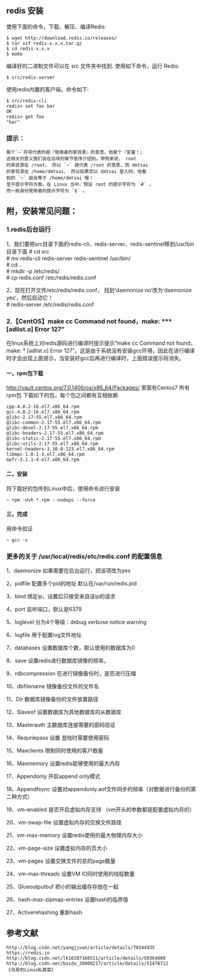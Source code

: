 ## redis 安装
使用下面的命令，下载、解压、编译Redis:

    $ wget http://download.redis.io/releases/
    $ tar xzf redis-x.x.x.tar.gz
    $ cd redis-x.x.x
    $ make

编译好的二进制文件可以在 src 文件夹中找到. 使用如下命令，运行 Redis:

    $ src/redis-server
使用redis内置的客户端，命令如下:

    $ src/redis-cli
    redis> set foo bar
    OK
    redis> get foo
    "bar"


### 提示：

    那个`~`符号代表的是『使用者的家目录』的意思，他是个『变量！』
    这相关的意义我们会在后续的章节依序介绍到。举例来说， root
    的家目录在 /root， 所以 `~` 就代表 /root 的意思，而 dmtsai
    的家目录在 /home/dmtsai， 所以如果您以 dmtsai 登入时，他看
    到的 `~` 就会等于 /home/dmtsai 喔！
    至于提示字符方面，在 Linux 当中，预设 root 的提示字符为 `#` ，
    而一般身份使用者的提示字符为 `$` 。

## 附，安装常见问题：
### 1.redis后台运行

1、我们要把src目录下面的redis-cli、redis-server、redis-sentinel移到/usr/bin目录下面
    # cd src  
    # mv redis-cli redis-server redis-sentinel /usr/bin/  
    # cd ..  
    # mkdir -p /etc/redis/  
    # cp redis.conf /etc/redis/redis.conf
    
2、现在打开文件/etc/redis/redis.conf， 找到‘daemonize no’改为‘daemonize yes‘，然后启动它！  
    # redis-server /etc/redis/redis.conf  

### 2.【CentOS】make cc Command not found，make: *** [adlist.o] Error 127”
在linux系统上对redis源码进行编译时提示提示“make cc Command not found，make: * [adlist.o] Error 127”。这是由于系统没有安装gcc环境，因此在进行编译时才会出现上面提示，当安装好gcc后再进行编译时，上面错误提示将消失。

#### 一，rpm包下载
http://vault.centos.org/7.0.1406/os/x86_64/Packages/
里面有Centos7 所有rpm包
下载如下的包，每个包之间都有互相依赖

    cpp-4.8.2-16.el7.x86_64.rpm
    gcc-4.8.2-16.el7.x86_64.rpm
    glibc-2.17-55.el7.x86_64.rpm
    glibc-common-2.17-55.el7.x86_64.rpm
    glibc-devel-2.17-55.el7.x86_64.rpm
    glibc-headers-2.17-55.el7.x86_64.rpm
    glibc-static-2.17-55.el7.x86_64.rpm
    glibc-utils-2.17-55.el7.x86_64.rpm
    kernel-headers-3.10.0-123.el7.x86_64.rpm
    libmpc-1.0.1-3.el7.x86_64.rpm
    mpfr-3.1.1-4.el7.x86_64.rpm

#### 二，安装
将下载好的包传到Linux中后，使用命令进行安装

```
~ rpm -Uvh *.rpm --nodeps --force
```

#### 三，完成
用命令验证
```
~ gcc -v
```

### 更多的关于 /usr/local/redis/etc/redis.conf 的配置信息
1、daemonize 如果需要在后台运行，把该项改为yes

2、pidfile 配置多个pid的地址 默认在/var/run/redis.pid

3、bind 绑定ip，设置后只接受来自该ip的请求

4、port 监听端口，默认是6379

5、loglevel 分为4个等级：debug verbose notice warning

6、logfile 用于配置log文件地址

7、databases 设置数据库个数，默认使用的数据库为0

8、save 设置redis进行数据库镜像的频率。

9、rdbcompression 在进行镜像备份时，是否进行压缩

10、dbfilename 镜像备份文件的文件名

11、Dir 数据库镜像备份的文件放置路径

12、Slaveof 设置数据库为其他数据库的从数据库

13、Masterauth 主数据库连接需要的密码验证

14、Requriepass 设置 登陆时需要使用密码

15、Maxclients 限制同时使用的客户数量

16、Maxmemory 设置redis能够使用的最大内存

17、Appendonly 开启append only模式

18、Appendfsync 设置对appendonly.aof文件同步的频率（对数据进行备份的第二种方式）

19、vm-enabled 是否开启虚拟内存支持 （vm开头的参数都是配置虚拟内存的）

20、vm-swap-file 设置虚拟内存的交换文件路径

21、vm-max-memory 设置redis使用的最大物理内存大小

22、vm-page-size 设置虚拟内存的页大小

23、vm-pages 设置交换文件的总的page数量

24、vm-max-threads 设置VM IO同时使用的线程数量

25、Glueoutputbuf 把小的输出缓存存放在一起

26、hash-max-zipmap-entries 设置hash的临界值

27、Activerehashing 重新hash  

## 参考文献
    http://blog.csdn.net/yangjjuan/article/details/70244935
    https://redis.io
    http://blog.csdn.net/lk10207160511/article/details/50364088
    http://blog.csdn.net/baidu_30000217/article/details/51476712  
    《鸟哥的Linux私房菜》
